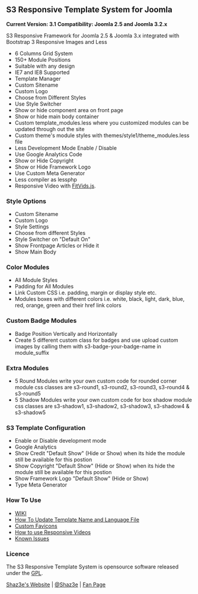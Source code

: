 ## S3 Responsive Template System for Joomla
**Current Version: 3.1**
**Compatibility: Joomla 2.5 and Joomla 3.2.x**

S3 Responsive Framework for Joomla 2.5 & Joomla 3.x integrated with Bootstrap 3 Responsive Images and Less
 - 6 Columns Grid System
 - 150+ Module Positions
 - Suitable with any design
 - IE7 and IE8 Supported
 - Template Manager
 - Custom Sitename
 - Custom Logo
 - Choose from Different Styles
 - Use Style Switcher
 - Show or hide component area on front page
 - Show or hide main body container
 - Custom template_modules.less where you customized modules can be updated through out the site
 - Custom theme's module styles with themes/style1/theme_modules.less file
 - Less Development Mode Enable / Disable
 - Use Google Analytics Code
 - Show or Hide Copyright
 - Show or Hide Framework Logo
 - Use Custom Meta Generator
 - Less compiler as lessphp
 - Responsive Video with [FitVids.js](https://github.com/davatron5000/FitVids.js).
 
### Style Options

 - Custom Sitename
 - Custom Logo
 - Style Settings
 - Choose from different Styles
 - Style Switcher on "Default On"
 - Show Frontpage Articles or Hide it
 - Show Main Body
 
### Color Modules
 - All Module Styles
 - Padding for All Modules
 - Link Custom CSS i.e. padding, margin or display style etc.
 - Modules boxes with different colors i.e. white, black, light, dark, blue, red, orange, green and their href link colors
 
### Custom Badge Modules
 - Badge Position Vertically and Horizontally
 - Create 5 different custom class for badges and use upload custom images by calling them with s3-badge-your-badge-name in module_suffix

### Extra Modules
 - 5 Round Modules write your own custom code for rounded corner module css classes are s3-round1, s3-round2, s3-round3, s3-round4 & s3-round5
 - 5 Shadow Modules write your own custom code for box shadow module css classes are s3-shadow1, s3-shadow2, s3-shadow3, s3-shadow4 & s3-shadow5

### S3 Template Configuration

 - Enable or Disable development mode
 - Google Analytics
 - Show Credit "Default Show" (Hide or Show) when its hide the module still be available for this postion
 - Show Copyright "Default Show" (Hide or Show) when its hide the module still be available for this postion
 - Show Framework Logo "Default Show" (Hide or Show)
 - Type Meta Generator

### How To Use
 - [WIKI](https://github.com/Shaz3e/S3-Joomla/wiki)
 - [How To Update Template Name and Language File](https://github.com/Shaz3e/S3-Joomla/wiki/How-To-Update-Template-Name-and-Language-File)
 - [Custom Favicons](https://github.com/Shaz3e/S3-Joomla/wiki/Custom-Favicons)
 - [How to use Responsive Videos](https://github.com/Shaz3e/S3-Joomla/wiki/How-to-use-Responsive-Videos)
 - [Known Issues](https://github.com/Shaz3e/S3-Joomla/wiki/Known-Issues)
 
### Licence

The S3 Responsive Template System is opensource software released under the [GPL](http://www.gnu.org/licenses/gpl-2.0.txt).

[Shaz3e's Website](http://www.shaz3e.com) | [@Shaz3e](https://www.twitter.com/Shaz3e) | [Fan Page](https://www.facebook.com/Shaz3e)
